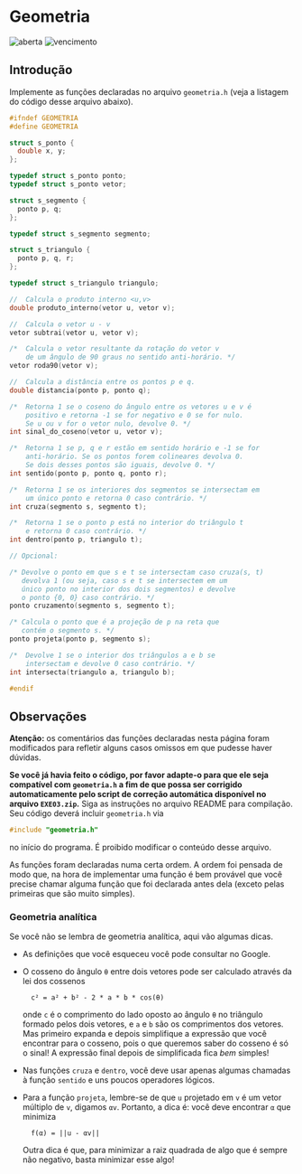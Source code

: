 # Geometria
![aberta](https://img.shields.io/badge/aberta-01%2F11%2F2017%2009%3A00-green.svg) ![vencimento](https://img.shields.io/badge/vencimento-17%2F11%2F2017%2023%3A55-red.svg)

## Introdução

Implemente as funções declaradas no arquivo `geometria.h` (veja a listagem do código desse arquivo abaixo).

```c
#ifndef GEOMETRIA
#define GEOMETRIA

struct s_ponto {
  double x, y;
};

typedef struct s_ponto ponto;
typedef struct s_ponto vetor;

struct s_segmento {
  ponto p, q;
};

typedef struct s_segmento segmento;

struct s_triangulo {
  ponto p, q, r;
};

typedef struct s_triangulo triangulo;

//  Calcula o produto interno <u,v>
double produto_interno(vetor u, vetor v);

//  Calcula o vetor u - v
vetor subtrai(vetor u, vetor v);

/*  Calcula o vetor resultante da rotação do vetor v
    de um ângulo de 90 graus no sentido anti-horário. */
vetor roda90(vetor v);

//  Calcula a distância entre os pontos p e q.
double distancia(ponto p, ponto q);

/*  Retorna 1 se o coseno do ângulo entre os vetores u e v é 
    positivo e retorna -1 se for negativo e 0 se for nulo. 
    Se u ou v for o vetor nulo, devolve 0. */
int sinal_do_coseno(vetor u, vetor v);

/*  Retorna 1 se p, q e r estão em sentido horário e -1 se for
    anti-horário. Se os pontos forem colineares devolva 0. 
    Se dois desses pontos são iguais, devolve 0. */
int sentido(ponto p, ponto q, ponto r);

/*  Retorna 1 se os interiores dos segmentos se intersectam em
    um único ponto e retorna 0 caso contrário. */
int cruza(segmento s, segmento t);

/*  Retorna 1 se o ponto p está no interior do triângulo t
    e retorna 0 caso contrário. */
int dentro(ponto p, triangulo t);

// Opcional:

/* Devolve o ponto em que s e t se intersectam caso cruza(s, t) 
   devolva 1 (ou seja, caso s e t se intersectem em um 
   único ponto no interior dos dois segmentos) e devolve 
   o ponto {0, 0} caso contrário. */
ponto cruzamento(segmento s, segmento t);

/* Calcula o ponto que é a projeção de p na reta que 
   contém o segmento s. */
ponto projeta(ponto p, segmento s);

/*  Devolve 1 se o interior dos triângulos a e b se 
    intersectam e devolve 0 caso contrário. */
int intersecta(triangulo a, triangulo b);

#endif
```

## Observações

**Atenção:** os comentários das funções declaradas nesta página foram modificados para refletir alguns casos omissos em que pudesse haver dúvidas.

**Se você já havia feito o código, por favor adapte-o para que ele seja compatível com `geometria.h` a fim de que possa ser corrigido automaticamente pelo script de correção automática disponível no arquivo `EXE03.zip`.** Siga as instruções no arquivo README para compilação. Seu código deverá incluir `geometria.h` via

```c
#include "geometria.h"
```

no início do programa. É proibido modificar o conteúdo desse arquivo.

As funções foram declaradas numa certa ordem. A ordem foi pensada de modo que, na hora de implementar uma função é bem provável que você precise chamar alguma função que foi declarada antes dela (exceto pelas primeiras que são muito simples).

### Geometria analítica

Se você não se lembra de geometria analítica, aqui vão algumas dicas.

- As definições que você esqueceu você pode consultar no Google.
- O cosseno do ângulo `θ` entre dois vetores pode ser calculado através da lei dos cossenos
            
        c² = a² + b² - 2 * a * b * cos(θ)

  onde `c` é o comprimento do lado oposto ao ângulo `θ` no triângulo formado pelos dois vetores, e `a` e `b` são os comprimentos dos vetores. Mas primeiro expanda e depois simplifique a expressão que você encontrar para o cosseno, pois o que queremos saber do cosseno é só o sinal! A expressão final depois de simplificada fica *bem* simples!

- Nas funções `cruza` e `dentro`, você deve usar apenas algumas chamadas à função `sentido` e uns poucos operadores lógicos.
- Para a função `projeta`, lembre-se de que `u` projetado em `v` é um vetor múltiplo de `v`, digamos `αv`. Portanto, a dica é: você deve encontrar `α` que minimiza

        f(α) = ||u - αv||

  Outra dica é que, para minimizar a raiz quadrada de algo que é sempre não negativo, basta minimizar esse algo!
